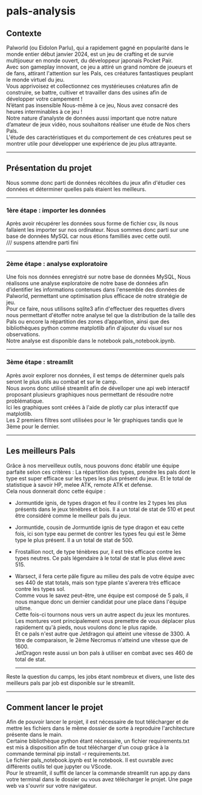 # pals-analysis

## Contexte
Palworld (ou Eidolon Parlu), qui a rapidement gagné en popularité dans le monde entier début janvier 2024, est un jeu de crafting et de survie multijoueur en monde ouvert, du développeur japonais Pocket Pair.  
Avec son gameplay innovant, ce jeu a attiré un grand nombre de joueurs et de fans, attirant l'attention sur les Pals, ces créatures fantastiques peuplant le monde virtuel du jeu.  
Vous apprivoisez et collectionnez ces mystérieuses créatures afin de construire, se battre, cultiver et travailler dans des usines afin de développer votre campement !  
N’étant pas insensible Nous-même à ce jeu, Nous avez consacré des heures interminables à ce jeu !  
Notre nature d’analyste de données aussi important que notre nature d’amateur de jeux vidéo, nous souhaitons réaliser une étude de Nos chers Pals.  
L'étude des caractéristiques et du comportement de ces créatures peut se montrer utile pour développer une expérience de jeu plus attrayante.

----------------

## Présentation du projet
Nous somme donc parti de données récoltées du jeux afin d'étudier ces données et déterminer quelles pals étaient les meilleurs.

----------------

### 1ère étape : importer les données
Après avoir récupérer les données sous forme de fichier csv, ils nous fallaient les importer sur nos ordinateur. Nous sommes donc parti sur une base de données MySQL car nous étions familliés avec cette outil.  
/// suspens attendre parti fini

----------------

### 2ème étape : analyse exploratoire
Une fois nos données enregistré sur notre base de données MySQL, Nous réalisons une analyse exploratoire de notre base de données afin d’identifier les informations contenues dans l'ensemble des données de Palworld, permettant une optimisation plus efficace de notre stratégie de jeu.  
Pour ce faire, nous utilisons sqlite3 afin d'effectuer des requettes divers nous permettant d'étoffer notre analyse tel que la distribution de la taille des Pals ou encore la répartition des zones d’apparition, ainsi que des bibliothèques python comme matplotlib afin d'ajouter du visuel sur nos observations.    
Notre analyse est disponible dans le notebook pals_notebook.ipynb.  

----------------

### 3ème étape : streamlit
Après avoir explorer nos données, il est temps de déterminer quels pals seront le plus utils au combat et sur le camp.  
Nous avons donc utilisé streamlit afin de dévelloper une api web interactif proposant plusieurs graphiques nous permettant de résoudre notre problématique.  
Ici les graphiques sont créées à l'aide de plotly car plus interactif que matplotlib.  
Les 2 premiers filtres sont utilisées pour le 1èr graphiques tandis que le 3ème pour le dernier.  

----------------

## Les meilleurs Pals
Grâce à nos merveilleux outils, nous pouvons donc établir une équipe parfaite selon ces critères : La répartition des types, prendre les pals dont le type est super efficace sur les types les plus présent du jeux. Et le total de statistique à savoir HP, melee ATK, remote ATK et defense.  
Cela nous donnerait donc cette équipe :  
* Jormuntide ignis, de types dragon et feu il contre les 2 types les plus présents dans le jeux ténèbres et bois. Il a un total de stat de 510 et peut être considéré comme le meilleur pals du jeux.
* Jormuntide, cousin de Jormuntide ignis de type dragon et eau cette fois, ici son type eau permet de contrer les types feu qui est le 3ème type le plus présent. Il a un total de stat de 500.
* Frostallion noct, de type ténèbres pur, il est très efficace contre les types neutres. Ce pals légendaire à le total de stat le plus élevé avec 515.  
* Warsect, il fera certe pâle figure au milieu des pals de votre équipe avec ses 440 de stat totals, mais son type plante s'averera très efficace contre les types sol.  
  Comme vous le savez peut-être, une équipe est composé de 5 pals, il nous manque donc un dernier candidat pour une place dans l'équipe ultime.  
  Cette fois-ci tournons nous vers un autre aspect du jeux les montures.  
  Les montures vont principalement vous premettre de vous déplacer plus rapidement qu'à pieds, nous voulons donc le plus rapide.  
  Et ce pals n'est autre que Jetdragon qui atteint une vitesse de 3300. A titre de comparaison, le 2ème Necromus n'atteind une vitesse que de 1600.  
  JetDragon reste aussi un bon pals à utiliser en combat avec ses 460 de total de stat.

  ----------------

Reste la question du camps, les jobs étant nombreux et divers, une liste des meilleurs pals par job est disponible sur le streamlit.

  ----------------

## Comment lancer le projet 
Afin de pouvoir lancer le projet, il est nécessaire de tout télécharger et de mettre les fichiers dans le même dossier de sorte à reproduire l'architecture présente dans le main.  
Certaine bibliothèque python étant nécessaire, un fichier requirements.txt est mis à disposition afin de tout télécharger d'un coup grâce à la commande terminal pip install -r requirements.txt.  
Le fichier pals_notebook.ipynb est le notebook. Il est ouvrable avec différents outils tel que jupyter ou VScode.  
Pour le streamlit, il suffit de lancer la commande streamlit run app.py dans votre terminal dans le dossier ou vous avez télécharger le projet. Une page web va s'ouvrir sur votre navigateur.  
